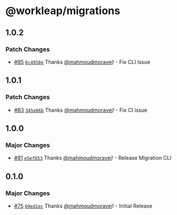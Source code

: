 # @workleap/migrations

## 1.0.2

### Patch Changes

- [#85](https://github.com/workleap/wl-design-systems-migrations/pull/85) [`6c4958e`](https://github.com/workleap/wl-design-systems-migrations/commit/6c4958ed956203c7bc8fe612b01216da2df483e1) Thanks [@mahmoudmoravej](https://github.com/mahmoudmoravej)! - Fix CLI Issue

## 1.0.1

### Patch Changes

- [#83](https://github.com/workleap/wl-design-systems-migrations/pull/83) [`345e66b`](https://github.com/workleap/wl-design-systems-migrations/commit/345e66bce0bc650c1b0ac43d403d065ede83d392) Thanks [@mahmoudmoravej](https://github.com/mahmoudmoravej)! - Fix CI issue

## 1.0.0

### Major Changes

- [#81](https://github.com/workleap/wl-design-systems-migrations/pull/81) [`e5ef653`](https://github.com/workleap/wl-design-systems-migrations/commit/e5ef6530acc5bbd22156522a766e02f7a863d38c) Thanks [@mahmoudmoravej](https://github.com/mahmoudmoravej)! - Release Migration CLI

## 0.1.0

### Major Changes

- [#75](https://github.com/workleap/wl-design-systems-migrations/pull/75) [`69ed1ec`](https://github.com/workleap/wl-design-systems-migrations/commit/69ed1ec093ec147e8594d4ee4ec8e033dd521047) Thanks [@mahmoudmoravej](https://github.com/mahmoudmoravej)! - Initial Release
